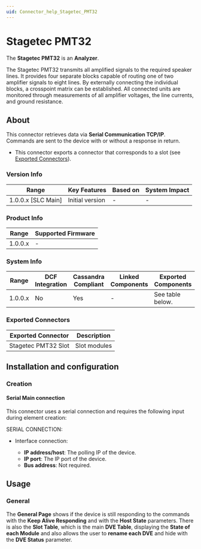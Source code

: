 ```yaml
---
uid: Connector_help_Stagetec_PMT32
---
```


# Stagetec PMT32

The **Stagetec PMT32** is an **Analyzer**.

The Stagetec PMT32 transmits all amplified signals to the required speaker lines. It provides four separate blocks capable of routing one of two amplifier signals to eight lines. By externally connecting the individual blocks, a crosspoint matrix can be established. All connected units are monitored through measurements of all amplifier voltages, the line currents, and ground resistance.

## About

This connector retrieves data via **Serial Communication TCP/IP**. Commands are sent to the device with or without a response in return.

- This connector exports a connector that corresponds to a slot (see [Exported Connectors](#exported-connectors)).

### Version Info

| Range                | Key Features     | Based on     | System Impact     |
|----------------------|------------------|--------------|-------------------|
| 1.0.0.x [SLC Main]   | Initial version  | -            | -                 |

### Product Info

| Range     | Supported Firmware     |
|-----------|------------------------|
| 1.0.0.x   | -                      |

### System Info

| Range     | DCF Integration     | Cassandra Compliant     | Linked Components     | Exported Components     |
|-----------|---------------------|-------------------------|-----------------------|-------------------------|
| 1.0.0.x   | No                  | Yes                     | -                     | See table below.        |

### Exported Connectors

| Exported Connector    | Description     |
|-----------------------|-----------------|
| Stagetec PMT32 Slot   | Slot modules    |

## Installation and configuration

### Creation

#### Serial Main connection

This connector uses a serial connection and requires the following input during element creation:

SERIAL CONNECTION:

- Interface connection:

  - **IP address/host**: The polling IP of the device.
  - **IP port**: The IP port of the device.
  - **Bus address**: Not required.

## Usage

### General

The **General Page** shows if the device is still responding to the commands with the **Keep Alive Responding** and with the **Host State** parameters.
There is also the **Slot Table**, which is the main **DVE Table**, displaying the **State of each Module** and also allows the user to **rename each DVE** and hide with the **DVE Status** parameter.
